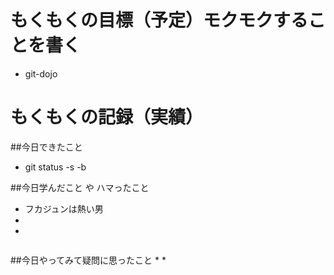 # もくもくの目標（予定）モクモクすることを書く
* git-dojo

# もくもくの記録（実績）
##今日できたこと
* git status -s -b

##今日学んだこと や ハマったこと
* フカジュンは熱い男 
*
* 

```
```


##今日やってみて疑問に思ったこと
* 
* 
